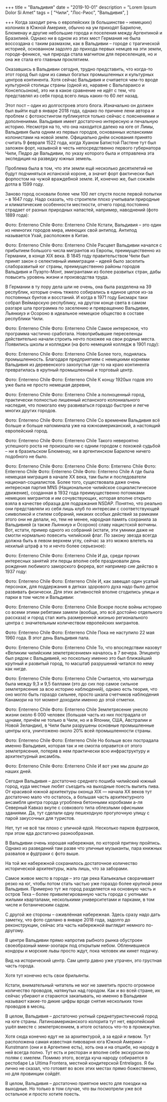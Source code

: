 +++
title = "Вальдивия"
date = "2019-10-01"
description = "Lorem Ipsum Dolor Si Amet"
tags = [
    "Чили",
    "Лос-Риос",
    "Вальдивия",
]

+++
Когда заходит речь о европейских (в большинстве – немецких) колониях в Южной Америке, обычно на ум приходят Барилоче, Блюменау и другие небольшие города и поселения между Аргентиной и Бразилией. Однако ни в одном из этих мест Германия не была воссоздана с таким размахом, как в Вальдивии – городе с трагической историей, основанном задолго до прихода первых немцев на эти земли, городе-фениксе, чья природа стала магнитом для переселенцев, но и она же стала его главным проклятием.


Оказавшись в Вальдивии сегодня, трудно представить, что когда-то этот город был одни из самых богатых промышленных и культурных центров континента. Хотя сейчас Вальдивия и считается чем-то вроде культурной столицы страны (одной из, наравне с Вальпараисо и Консепсьоном), это ни в какое сравнение не идёт с тем, что представлял из себя город всего лишь каких-то 60 лет назад.

Этот пост – один из долгостроев этого блога. Изначально он должен был выйти ещё в январе 2018 года, однако по причине лени автора и проблем с фотохостингом публикуется только сейчас с пояснениями и дополнениями.
Вальдивия имеет достаточно интересную и печальную историю. Несмотря на то, что она находится далеко на юге от Лимы, Вальдивия была одним из первых городов, основанных испанскими колонистами на новой земле. Официально днём основания принято считать 9 февраля 1522 года, когда Хуаном Батистой Пастене тут был заложен форт, назывной в честь непосредственно первого губернатора Чили, Педро де Вальдивии, по указу которого была и отправлена эта экспедиция на разведку южных земель.

Проблема была в том, что эти земли ещё несколько десятилетий не будут подчиняться  испанской короне, а значит форт фактически был форпостом на чужой враждебной земле. И, конечно же, был сожжён дотла в 1599 году.

Заново город основали более чем 100 лет спустя после первой попытки – в 1647 году. Надо сказать, что строители плохо учитывали природные и климатические особенности местности, отчего город постоянно страдает от разных природных напастей, например, наводнений (фото 1889 года):

Фото: Enterreno Chile
Фото: Enterreno Chile
Кстати, Вальдивия – это один из немногих городов мира, имеющих свой антипод. Антипод называется Ухай, расположен в Китае.

Фото: Enterreno Chile
Фото: Enterreno Chile
Расцвет Вальдивии начался с прибытием большого числа мигрантов из Европы, преимущественно из Германии, в конце XIX века. В 1845 году правительством Чили был принят закон о селективный иммиграции – идеей было заселить слаборазвитый юг страны, преимущественно районы городов Вальдивия и Пуэрто-Монт, эмигрантами из более развитых стран, дабы повысить уровень жизни и производства труда.

В Германии в ту пору дела шли не очень, она была разделена на 39 республик, которые очень тяжело собирались в единое целое из-за постоянных бунтов и восстаний.  И когда в 1971 году Бисмарк таки собрал Веймарскую республику, на другом конце света в самом разгаре шла программа по заселению и превращению Вальдивии, Льянкиуэ и Осороно в идеальное немецкое общество в составе республики Чили.

Фото: Enterreno Chile
Фото: Enterreno Chile
Самое интересное, что программа частично сработала. Новоприбывшие переселенцы действительно начали строить нечто похожее на свои родные места. Появились школы и колледжи (на фото немецкий колледж в 1901 году):

Фото: Enterreno Chile
Фото: Enterreno Chile
Более того, поднялась промышленность. Благодаря предприятиям с немецкими корнями Вальдивия из деревенского захолустья где-то на краю континента превратилась в крупный промышленный и торговый центр.

Фото: Enterreno Chile
Фото: Enterreno Chile
К концу 1920ых годов это уже была не просто немецкая деревня,

Фото: Enterreno Chile
Фото: Enterreno Chile
а полноценный город, практически полностью лишенный испанского колониального наследия, что помогало ему развиваться гораздо быстрее и легче многих других городов.

Фото: Enterreno Chile
Фото: Enterreno Chile
Со временем Вальдивия всё больше и больше напоминала уже на южноамериканский, а настоящий европейский город.

Фото: Enterreno Chile
Фото: Enterreno Chile
Такого невероятно успешного роста не произошло ни с одним городом с похожей судьбой – ни в бразильском Блюменау, ни в аргентинском Барилоче ничего подобного не было.

Фото: Enterreno Chile
Фото: Enterreno Chile
Фото: Enterreno Chile
Фото: Enterreno Chile
Фото: Enterreno Chile
Фото: Enterreno Chile
А где была немецкая миграция в начале ХХ века, там были и последователи национал-социалистов. Более того, существовала даже очень интересная партия MNS (Национальное чилийское социалистическое движение), созданная в 1932 года преимущественно потомками немецких мигрантов и им сочувствующих, которая вполне открыто взяла в качестве образца для подражания NSDAP. Понятно, что реально они представляли из себя лишь клуб по интересам с соответствующей символикой и стилем собраний, никаких особых действий за рамками этого они не делали, но, тем не менее, народная память сохранила за Вальдивией (а также Льянкиуэ и Осороно) славу нацистской вотчины. Вот, кстати, пример одного из собраний (кстати, эти умники даже не смогли нормально повесить чилийский флаг. По закону звезда всегда должна быть в левом верхнем углу, сейчас за это можно влететь на нехилый штраф а то и нечто более серьезное):

Фото: Enterreno Chile
Фото: Enterreno Chile
И да, среди прочих интересных занятий эти перцы вполне себе праздновали день рождения любимого заморского фюрера, вот например сие действо в 1937 году:

Фото: Enterreno Chile
Фото: Enterreno Chile
И, как завещал один усатый персонаж, для поддержания в детках здорового духа надо было деток развивать физически. Для этих активностей вполне сгодились улицы и парки в том числе и Вальдивии:

Фото: Enterreno Chile
Фото: Enterreno Chile
Вскоре после войны историю со всеми этими ребятами замяли (вообще, это всё достойно отдельного рассказа) и город стал жить размеренной жизнью регионального центра с значительным количеством европейских мигрантов.

Фото: Enterreno Chile
Фото: Enterreno Chile
Пока не наступило 22 мая 1960 года. В этот день Вальдивия пала.

Фото: Enterreno Chile
Фото: Enterreno Chile
То, что впоследствии назовут «Великим чилийским землетрясением» началось в 7 вечера. Эпицентр был рядом с Вальдивией, но поскольку именно это был ближайший крупный и развитый город, то масштаб разрушений читался по нему как нигде.

Фото: Enterreno Chile
Фото: Enterreno Chile
Считается, что магнитуда была между 9,3 и 9,5 баллами (это до сих пор самое сильное землетрясение за всю историю наблюдений), однако есть теория, что оно могло быть гораздо сильнее,  просто шкала счетчиков наблюдения Канамори на тот момент доходили именно до этой отметки.

Фото: Enterreno Chile
Фото: Enterreno Chile
Землетрясение унесло жизни около 6 000 человек (большая часть из них пострадала от цунами, причём не только в Чили, но и в Японии, США, Австралии и Новой Зеландии), в Чили были разрушены основные промышленные центры юга, уничтожено около 20% всей промышленности страны.

Фото: Enterreno Chile
Фото: Enterreno Chile
Но больше всех пострадала именно Вальдивия, которая так и не смогла оправится от этого землетрясения, потеряв в нем практически всю инфраструктуру и архитектурный ансамбль.

Фото: Enterreno Chile
Фото: Enterreno Chile
И вот уже мы дошли до наших дней.


Сегодня Вальдивия – достаточно среднего пошиба чилийский южный город, куда местные любят съездить на выходные поесть выпить пива. От красивой южной архитектуры оконца XIX — начала ХХ веков тут достаточно мало что осталось, а большая часть архитектурного ансамбля центра города угроблена бетонными коробками а-ля Северный Кавказ вкупе с совкового типа облезлыми офисными зданиями. Да, тут сделали одну пешеходную прогулочную улицу с парой закусочных для туристов.


Нет, тут не всё так плохо с уличной едой. Несколько парков фудтраков, при этом еда достаточно разнообразная.


В Вальдивии очень хорошая набережная, по которой притяну пройтись. Однако из разведений там разве что уличные музыканты, пара книжных развалов и фудтраки с фото выше.


На той же набережной сохранилось достаточное количество исторической архитектуры, жаль лишь, что за заборами.


Самое живое место в городе – это где река Кальекалье сворачивает резко на юг, чтобы потом стать частью уже гораздо более крупной реки Вальдивия. Примерно тут же город разделяется на основную часть и остров Теха – более привилегированную часть города с уютными жилыми кварталами, несколькими университетами и парками, в том числе и ботаническим садом.


С другой же стороны – оживлённая набережная. Здесь сразу надо дать заметку, что фото сделано в январе 2018 года, задолго до реконструкции, сейчас эта часть набережной выглядит немного по-другому.


В центре Вальдивии прямо напротив рыбного рынка обустроен своеобразный мини-зоопарк под открытым небом. Обленившиеся кондоры и морские львы просто ждут, пока человек им кинет подачку.


Вид на исторический центр. Сам центр давно уже утрачен, это грустная часть города.


Хотя тут конечно есть свои брильянты.

Кстати, внимательный читатель не мог не заметить просто огромное количество проводов, натянутых над городом. Как и во всей стране, их сейчас убирают и стараются закапывать, но именно в Вальдивии называют какие-то дикие цифры вроде снятия нескольких тонн проводов в месяц.


В целом, Вальдивия – достаточно уютный среднетуристический город на юге страны. Латиноамериканского колорита тут нет, европейский ушёл вместе с землетрясением, в итоге осталось что-то в промежутке.


Хотя сюда конечно едут не за архитектурой, а за едой и пивом. Тут расположена самая известная пивоварня юга Южной Америки –  Kunstmann (они и в Аргентине есть), хоть она и на отшибе, но народу в ней всегда полно. Тут есть и ресторан и вполне себе экскурсии по полям с хмелем. Помимо этого, всегда куча народу собирается в рестобаре La Ultima Frontera, местной кондитерской Entrelagos. Я бы лично не сказал, что готовят во всех этих местах прямо божественно, но для провинции сойдёт.  



В целом, Вальдивия – достаточно приятное место для поездки на выходные. Но только в том случае, что вы посмотрели уже всё остальное и просто хотите поесть.
